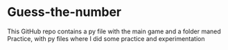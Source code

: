# Guess-the-number
This GitHub repo contains a py file with the main game
and a folder maned Practice, with py files where I did some practice and experimentation
